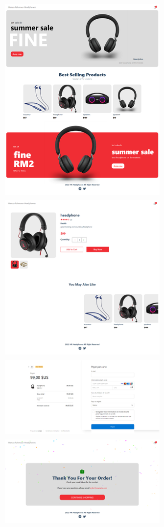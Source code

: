 


![Alt text](images/1.png)


![Alt text](images/2.png)


![Alt text](images/3.png)


![Alt text](images/4.png)
